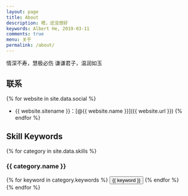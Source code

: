 ```yaml
---
layout: page
title: About
description: 嗯，还没想好
keywords: Albert He, 2019-03-11
comments: true
menu: 关于
permalink: /about/
---
```


情深不寿，慧极必伤
谦谦君子，温润如玉

## 联系

{% for website in site.data.social %}
* {{ website.sitename }}：[@{{ website.name }}]({{ website.url }})
{% endfor %}

## Skill Keywords

{% for category in site.data.skills %}
### {{ category.name }}
<div class="btn-inline">
{% for keyword in category.keywords %}
<button class="btn btn-outline" type="button">{{ keyword }}</button>
{% endfor %}
</div>
{% endfor %}
